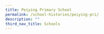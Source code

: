 ```yaml
---
title: Peiying Primary School
permalink: /school-histories/peiying-pri/
description: ""
third_nav_title: Schools
---
```


